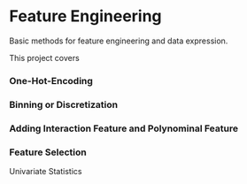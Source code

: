 # Feature Engineering

Basic methods for feature engineering and data expression.

This project covers

### One-Hot-Encoding
### Binning or Discretization
### Adding Interaction Feature and Polynominal Feature
### Feature Selection
Univariate Statistics
